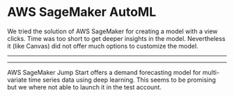 # AWS SageMaker AutoML

We tried the solution of AWS SageMaker for creating a model with a view clicks. Time was too short to get deeper insights in the model. Nevertheless it (like Canvas) did not offer much options to customize the model.

---
---

AWS SageMaker Jump Start offers a demand forecasting model for multi-variate time series data using deep learning. This seems to be promising but we where not able to launch it in the test account.
